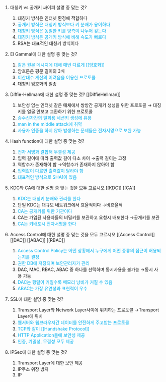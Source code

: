 1. 대칭키 vs 공개키 싸이퍼 설명 중 맞는 것?
	1. 대칭키 방식은 인터넷 환경에 적합하다
	2. <font color="#00b0f0">공개키 방식은 대칭키 방식보다 키 분배가 용이하다</font>
	3. <font color="#00b0f0">대칭키 방식은 동일한 키를 양측이 나누어 갖는다</font>
	4. <font color="#00b0f0">대칭키 방식은 공개키 방식에 비해 속도가 빠르다</font>
	5. RSA는 대표적인 대칭키 방식이다

2. El Gammal에 대한 설명 중 맞는 것?
	1. <font color="#00b0f0">같은 원본 메시지에 대해 매번 다르게 [[암호화]]</font> 
	2. 암호문은 평문 길이의 3배
	3. <font color="#00b0f0">이산대수 계산의 어려움을 이용한 프로토콜</font>
	4. 대칭키 암호화의 일종

3. Diffie-Hellman에 대한 설명 중 맞는 것? [[DiffieHellman]]
	1. 보안성 없는 인터넷 같은 매체에서 쌍방간 공개키 생성을 위한 프로토콜
	   → 대칭키를 얼굴 안보고 교환하기 위한 프로토콜
	2. <font color="#00b0f0">송수신자간의 일회용 세션키 생성에 유용</font>
	3. <font color="#00b0f0">man in the middle attack에 취약</font>
	4. <font color="#00b0f0">사용자 인증을 하지 않아 발생하는 문제들은 전자서명으로 보완 가능</font>

4. Hash function에 대한 설명 중 맞는 것?
	1. <font color="#00b0f0">전자 서명과 결합해 무결성 제공</font>
	2. 입력 길이에 따라 출력값 길이 다소 차이
	   →출력 길이는 고정
	3. 역함수가 존재해야 함
	   →역함수가 존재하지 않아야 함
	4. <font color="#00b0f0">입력값이 다르면 출력값이 달라야 함</font>
	5. <font color="#00b0f0">대표적인 방식으로 SHA1이 있음</font>

5. KDC와 CA에 대한 설명 중 맞는 것을 모두 고르시오 [[KDC]] [[CA]]
	1. <font color="#00b0f0">KDC는 대칭키 분배와 관리를 한다</font>
	2. 단일 KDC는 대규모 네트워크에서 효율적이다
	   →비효울적
	3. <font color="#00b0f0">CA는 공개키를 위한 기관이다</font>
	4. CA는 가입된 사용자들의 비밀키를 보관하고 요청시 배포한다
	   →공개키를 보관
	5. <font color="#00b0f0">CA는 키배포시 전자서명을 한다</font>

6. Access Control에 대한 설명 중 맞는 것을 모두 고르시오 [[Access Control]] [[DAC]] [[ABAC]] [[RBAC]]
	1. <font color="#00b0f0">Access Control Policy는 어떤 상황에서 누구에게 어떤 종류의 접근이 허용되는지를 결정</font>
	2. <font color="#00b0f0">권한 DB에 저장되며 보안관리자가 관리</font>
	3. DAC, MAC, RBAC, ABAC 중 하나를 선택하며 동시사용을 불가능
	   →동시 사용 가능
	4. <font color="#00b0f0">DAC는 행렬이 커질수록 메모리 낭비가 커질 수 있음</font>
	5. <font color="#00b0f0">ABAC는 가장 유연성과 표현력이 우수</font>

7. SSL에 대한 설명 중 맞는 것?
	1. Transport Layer와 Network Layer사이에 위치하는 프로토콜
	   →Transport Layer에 위치
	2. <font color="#00b0f0">웹서버와 웹브라우저간 데이터를 안전하게 주고받는 프로토콜</font>
	3. <font color="#00b0f0">TCP와 같이 [[Handshake Protocol]]</font> 
	4. <font color="#00b0f0">HTTP Application들에 보안성 제공</font>
	5. <font color="#00b0f0">인증, 기밀성, 무결성 모두 제공</font>

8. IPSec에 대한 설명 중 맞는 것?
	1. Transport Layer에 대한 보안 제공
	2. IP주소 위장 방지
	3. IP

